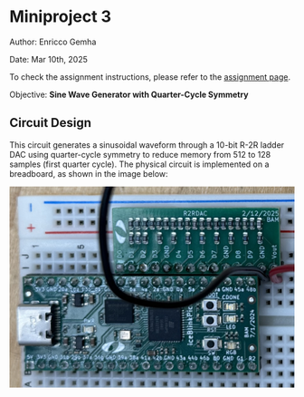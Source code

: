 # Miniproject 3

Author: Enricco Gemha

Date: Mar 10th, 2025

To check the assignment instructions, please refer to the [assignment page](./instructions.md).

Objective: **Sine Wave Generator with Quarter-Cycle Symmetry**

## Circuit Design

This circuit generates a sinusoidal waveform through a 10-bit R-2R ladder DAC using quarter-cycle symmetry to reduce memory from 512 to 128 samples (first quarter cycle). The physical circuit is implemented on a breadboard, as shown in the image below:

![Real circuit diagram](./img/img2.jpg)

